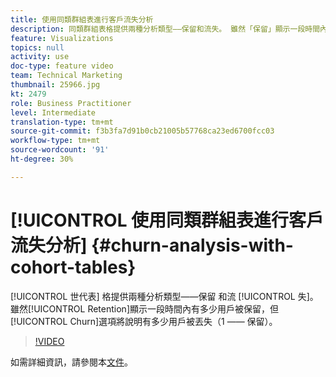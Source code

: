 ```yaml
---
title: 使用同類群組表進行客戶流失分析
description: 同類群組表格提供兩種分析類型——保留和流失。 雖然「保留」顯示一段時間內保留了多少用戶，但「流失」選項將描述有多少用戶丟失（1 —— 保留）。
feature: Visualizations
topics: null
activity: use
doc-type: feature video
team: Technical Marketing
thumbnail: 25966.jpg
kt: 2479
role: Business Practitioner
level: Intermediate
translation-type: tm+mt
source-git-commit: f3b3fa7d91b0cb21005b57768ca23ed6700fcc03
workflow-type: tm+mt
source-wordcount: '91'
ht-degree: 30%

---
```



# [!UICONTROL 使用同類群組表進行客戶流失分析] {#churn-analysis-with-cohort-tables}

[!UICONTROL 世代表] 格提供兩種分析類型——保留  和流 [!UICONTROL 失]。雖然[!UICONTROL Retention]顯示一段時間內有多少用戶被保留，但[!UICONTROL Churn]選項將說明有多少用戶被丟失（1 —— 保留）。

>[!VIDEO](https://video.tv.adobe.com/v/25966/?quality=12)

如需詳細資訊，請參閱本[文件](https://marketing.adobe.com/resources/help/zh_TW/analytics/analysis-workspace/cohort_analysis.html)。
